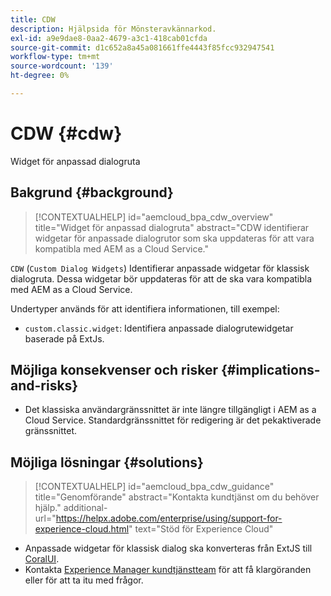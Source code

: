 ```yaml
---
title: CDW
description: Hjälpsida för Mönsteravkännarkod.
exl-id: a9e9dae8-0aa2-4679-a3c1-418cab01cfda
source-git-commit: d1c652a8a45a081661ffe4443f85fcc932947541
workflow-type: tm+mt
source-wordcount: '139'
ht-degree: 0%

---
```


# CDW {#cdw}

Widget för anpassad dialogruta

## Bakgrund {#background}

>[!CONTEXTUALHELP]
>id="aemcloud_bpa_cdw_overview"
>title="Widget för anpassad dialogruta"
>abstract="CDW identifierar widgetar för anpassade dialogrutor som ska uppdateras för att vara kompatibla med AEM as a Cloud Service."

`CDW` (`Custom Dialog Widgets`) Identifierar anpassade widgetar för klassisk dialogruta. Dessa widgetar bör uppdateras för att de ska vara kompatibla med AEM as a Cloud Service.

Undertyper används för att identifiera informationen, till exempel:

* `custom.classic.widget`: Identifiera anpassade dialogrutewidgetar baserade på ExtJs.

## Möjliga konsekvenser och risker {#implications-and-risks}

* Det klassiska användargränssnittet är inte längre tillgängligt i AEM as a Cloud Service. Standardgränssnittet för redigering är det pekaktiverade gränssnittet.

## Möjliga lösningar {#solutions}

>[!CONTEXTUALHELP]
>id="aemcloud_bpa_cdw_guidance"
>title="Genomförande"
>abstract="Kontakta kundtjänst om du behöver hjälp."
>additional-url="https://helpx.adobe.com/enterprise/using/support-for-experience-cloud.html" text="Stöd för Experience Cloud"

* Anpassade widgetar för klassisk dialog ska konverteras från ExtJS till [CoralUI](https://developer.adobe.com/experience-manager/reference-materials/6-5/coral-ui/coralui3/getting-started.html).
* Kontakta [Experience Manager kundtjänstteam](https://helpx.adobe.com/enterprise/using/support-for-experience-cloud.html) för att få klargöranden eller för att ta itu med frågor.
